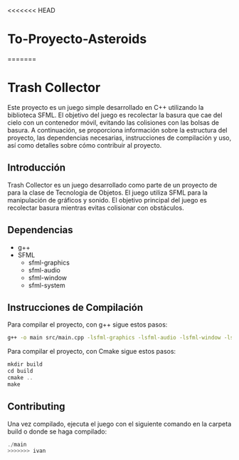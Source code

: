 <<<<<<< HEAD
# To-Proyecto-Asteroids
=======
# Trash Collector

Este proyecto es un juego simple desarrollado en C++ utilizando la biblioteca SFML. El objetivo del juego es recolectar la basura que cae del cielo con un contenedor móvil, evitando las colisiones con las bolsas de basura. A continuación, se proporciona información sobre la estructura del proyecto, las dependencias necesarias, instrucciones de compilación y uso, así como detalles sobre cómo contribuir al proyecto.

## Introducción

Trash Collector es un juego desarrollado como parte de un proyecto de para la clase de Tecnologia de Objetos. El juego utiliza SFML para la manipulación de gráficos y sonido. El objetivo principal del juego es recolectar basura mientras evitas colisionar con obstáculos.

## Dependencias

- g++
- SFML
  - sfml-graphics
  - sfml-audio
  - sfml-window
  - sfml-system


## Instrucciones de Compilación

Para compilar el proyecto, con g++ sigue estos pasos:
```bash
g++ -o main src/main.cpp -lsfml-graphics -lsfml-audio -lsfml-window -lsfml-system
```

Para compilar el proyecto, con Cmake sigue estos pasos:
```c++
mkdir build
cd build
cmake ..
make

```

## Contributing

Una vez compilado, ejecuta el juego con el siguiente comando en la carpeta build o donde se haga compilado:

```c++
./main
>>>>>>> ivan
